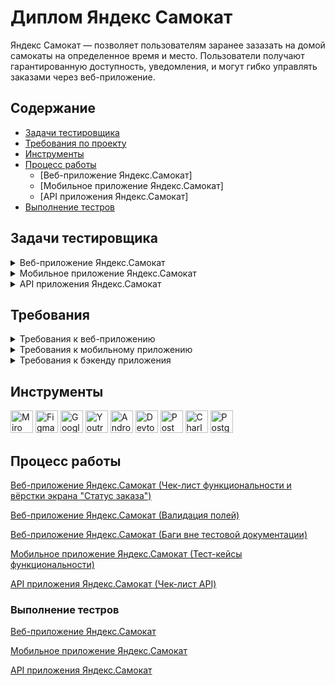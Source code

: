  # <a name="up" />Диплом Яндекс Самокат

Яндекс Самокат — позволяет пользователям заранее зазазать на домой самокаты на определенное время и место. Пользователи получают гарантированную доступность, уведомления, и могут гибко управлять заказами через веб-приложение.

## Содержание
- [Задачи тестировщика](#задачи-тестировщика)
- [Требования по проекту](#требования-по-проекту)
- [Инструменты](#инструменты)
- [Процесс работы](#процесс-работы)
   - [Веб-приложение Яндекс.Самокат]
   - [Мобильное приложение Яндекс.Самокат]
   - [API приложения Яндекс.Самокат]
- [Выполнение тестров](#выполнение-тестров)

## Задачи тестировщика

<details>
<summary> Веб-приложение Яндекс.Самокат </summary> 

1. Проанализировать требования к веб-приложению Яндекс Самокат
2. Для экрана «Сделать заказ» составить проверки на валидацию полей
3. Составить чек-лист по требованиям к функциональности экрана «Статус заказа»
4. Провести тестирование и оформить баг-репорты (по необходимости)
5. +Провести тестирование всей функциональности по макетам и требованиям

***

</details>

<details>
<summary> Мобильное приложение Яндекс.Самокат </summary> 

1. Проанализировать требования к мобильному приложению для курьеров Яндекс Самокат
2. Спроектируй тест-кейсы для новой функциональности (уведомления,отсутствие интернета)
3. Провести тестирование и оформить баг-репорты (по необходимости)

***

</details>

<details>
<summary> API приложения Яндекс.Самокат </summary> 

1. Проанализировать требования к бэкенду и документации к API
2. Разработать чек-лист по требованиям (для новых фич)
3. Протестировать API и оформить баг-репорты (по необходимости)

***

</details>

## Требования

<details>
<summary> Требования к веб-приложению </summary> 
  
![image](https://github.com/qkitech/YandexSamokat/assets/157276532/eb91ce52-3a15-4c79-a2b2-594b9f3d7d86)

</details>

<details>
<summary> Требования к мобильному приложению </summary> 
  
![image](https://github.com/qkitech/YandexSamokat/assets/157276532/157f3175-27c0-44d7-bcc1-de0117d8e863)
  
</details>

<details>
<summary> Требования к бэкенду приложения </summary> 
  
![image](https://github.com/qkitech/YandexSamokat/assets/157276532/ca83f2b7-520a-4ffe-8118-5b44b4bf7089)

</details>

## Инструменты
<p align="left"> 
   <a href="https://miro.com/" target="_blank" rel="noreferrer"><img src="https://w7.pngwing.com/pngs/885/629/png-transparent-miro-hd-logo-thumbnail.png" width="36" height="36" alt="Miro" /></a>
   <a href="https://www.figma.com/" target="_blank" rel="noreferrer"><img src="https://raw.githubusercontent.com/danielcranney/readme-generator/main/public/icons/skills/figma-colored.svg" width="36" height="36" alt="Figma" /></a>
  <a href="https://docs.google.com/" target="_blank" rel="noreferrer"><img src="https://w7.pngwing.com/pngs/240/1015/png-transparent-g-suite-google-docs-google-angle-rectangle-logo.png" width="36" height="36" alt="Google Sheets" /></a>
  <a href="https://www.jetbrains.com/youtrack/" target="_blank" rel="noreferrer"><img src="https://upload.wikimedia.org/wikipedia/commons/9/95/YouTrack_Icon.png" width="36" height="36" alt="Youtrack" /></a>
  <a href="https://developer.android.com/studio" target="_blank" rel="noreferrer"><img src="https://upload.wikimedia.org/wikipedia/commons/thumb/c/c1/Android_Studio_icon_%282023%29.svg/800px-Android_Studio_icon_%282023%29.svg.png" width="36" height="36" alt="Android_Studio" /></a>
   <a><img src="https://d33wubrfki0l68.cloudfront.net/38b5c953a4667366685d55db55d057c86db1fc54/a0fdc/static/acae6b24d940347661ca901ea07f47c1/chrome-dev-logo-icon.png" width="36" height="36" alt="Devtools" /></a>
  <a href="https://www.postman.com/" target="_blank" rel="noreferrer"><img src="https://seeklogo.com/images/P/postman-logo-0087CA0D15-seeklogo.com.png" title="postman" width="36" height="36" alt="Postman" /></a>
  <a href="https://www.charlesproxy.com/" target="_blank" rel="noreferrer"><img src="https://davidwalsh.name/demo/charlesproxyicon.svg" width="36" height="36" alt="Charles" /></a>
  <a href="https://www.postgresql.org/" target="_blank" rel="noreferrer"><img src="https://raw.githubusercontent.com/danielcranney/readme-generator/main/public/icons/skills/postgresql-colored.svg" width="36" height="36" alt="PostgreSQL" /></a>
</p> 

## Процесс работы

[Веб-приложение Яндекс.Самокат (Чек-лист функциональности и вёрстки экрана "Статус заказа")](https://docs.google.com/spreadsheets/d/1MHZpGRWrSCUJxXh4j2WfojIP7_zIaoYCxT-ibb7MDIk/edit?gid=943703744#gid=943703744)

[Веб-приложение Яндекс.Самокат (Валидация полей)](https://docs.google.com/spreadsheets/d/1MHZpGRWrSCUJxXh4j2WfojIP7_zIaoYCxT-ibb7MDIk/edit?gid=1540465171#gid=1540465171)

[Веб-приложение Яндекс.Самокат (Баги вне тестовой документации)](https://docs.google.com/spreadsheets/d/1MHZpGRWrSCUJxXh4j2WfojIP7_zIaoYCxT-ibb7MDIk/edit?gid=1539613303#gid=1539613303)

[Мобильное приложение Яндекс.Самокат (Тест-кейсы функциональности)](https://docs.google.com/spreadsheets/d/1MHZpGRWrSCUJxXh4j2WfojIP7_zIaoYCxT-ibb7MDIk/edit?gid=424948590#gid=424948590)

[API приложения Яндекс.Самокат (Чек-лист API)](https://docs.google.com/spreadsheets/d/1MHZpGRWrSCUJxXh4j2WfojIP7_zIaoYCxT-ibb7MDIk/edit?gid=336872680#gid=336872680)

### Выполнение тестров

[Веб-приложение Яндекс.Самокат](https://kiropurr.youtrack.cloud/issues?q=tag:%20%7B%D0%92%D0%B5%D0%B1-%D0%BF%D1%80%D0%B8%D0%BB%D0%BE%D0%B6%D0%B5%D0%BD%D0%B8%D0%B5%20%D0%AF%D0%BD%D0%B4%D0%B5%D0%BA%D1%81.%D0%A1%D0%B0%D0%BC%D0%BE%D0%BA%D0%B0%D1%82%7D)

[Мобильное приложение Яндекс.Самокат](https://kiropurr.youtrack.cloud/issues?q=tag:%20%7B%D0%9C%D0%BE%D0%B1%D0%B8%D0%BB%D1%8C%D0%BD%D0%BE%D0%B5%20%D0%BF%D1%80%D0%B8%D0%BB%D0%BE%D0%B6%D0%B5%D0%BD%D0%B8%D0%B5%20%D0%AF%D0%BD%D0%B4%D0%B5%D0%BA%D1%81.%D0%A1%D0%B0%D0%BC%D0%BE%D0%BA%D0%B0%D1%82%7D)

[API приложения Яндекс.Самокат](https://kiropurr.youtrack.cloud/issues?q=tag:%20%7BAPI%20%D0%BF%D1%80%D0%B8%D0%BB%D0%BE%D0%B6%D0%B5%D0%BD%D0%B8%D1%8F%20%D0%AF%D0%BD%D0%B4%D0%B5%D0%BA%D1%81.%D0%A1%D0%B0%D0%BC%D0%BE%D0%BA%D0%B0%D1%82%7D)
